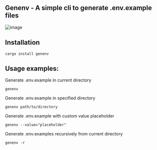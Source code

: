 ## Genenv - A simple cli to generate .env.example files

![image](https://user-images.githubusercontent.com/68228472/161290781-318ab89c-0418-4418-88e9-ad79ffd5e791.png)

## Installation
```
cargo install genenv
```

## Usage examples:

Generate .env.example in current directory
```
genenv
```

Generate .env.example in specified directory
```
genenv path/to/directory
```

Generate .env.example with custom value placeholder
```
genenv --value="placeholder"
```

Generate .env.examples recursively from current directory
```
genenv -r
```
